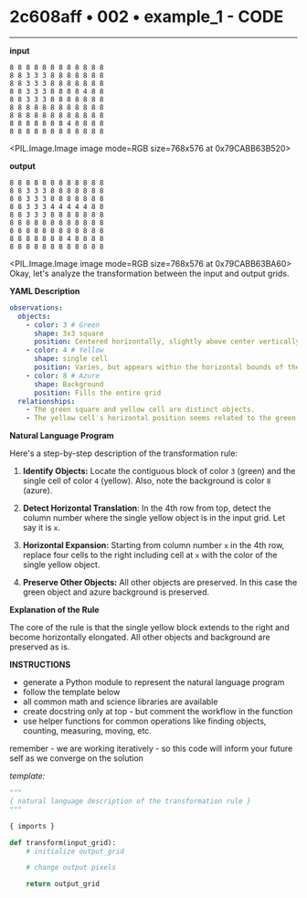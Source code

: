 # 2c608aff • 002 • example_1 - CODE

---

**input**
```
8 8 8 8 8 8 8 8 8 8 8 8
8 8 3 3 3 8 8 8 8 8 8 8
8 8 3 3 3 8 8 8 8 8 8 8
8 8 3 3 3 8 8 8 8 4 8 8
8 8 3 3 3 8 8 8 8 8 8 8
8 8 8 8 8 8 8 8 8 8 8 8
8 8 8 8 8 8 8 8 8 8 8 8
8 8 8 8 8 8 8 4 8 8 8 8
8 8 8 8 8 8 8 8 8 8 8 8
```

<PIL.Image.Image image mode=RGB size=768x576 at 0x79CABB63B520>

**output**
```
8 8 8 8 8 8 8 8 8 8 8 8
8 8 3 3 3 8 8 8 8 8 8 8
8 8 3 3 3 8 8 8 8 8 8 8
8 8 3 3 3 4 4 4 4 4 8 8
8 8 3 3 3 8 8 8 8 8 8 8
8 8 8 8 8 8 8 8 8 8 8 8
8 8 8 8 8 8 8 8 8 8 8 8
8 8 8 8 8 8 8 4 8 8 8 8
8 8 8 8 8 8 8 8 8 8 8 8
```

<PIL.Image.Image image mode=RGB size=768x576 at 0x79CABB63BA60>
Okay, let's analyze the transformation between the input and output grids.

**YAML Description**

```yaml
observations:
  objects:
    - color: 3 # Green
      shape: 3x3 square
      position: Centered horizontally, slightly above center vertically
    - color: 4 # Yellow
      shape: single cell
      position: Varies, but appears within the horizontal bounds of the green square
    - color: 8 # Azure
      shape: Background
      position: Fills the entire grid
  relationships:
    - The green square and yellow cell are distinct objects.
    - The yellow cell's horizontal position seems related to the green square's horizontal span.
```

**Natural Language Program**

Here's a step-by-step description of the transformation rule:

1.  **Identify Objects:** Locate the contiguous block of color `3` (green) and the single cell of color `4` (yellow). Also, note the background is color `8` (azure).

2. **Detect Horizontal Translation**: In the 4th row from top, detect the column number where the single yellow object is in the input grid. Let say it is `x`.

3. **Horizontal Expansion:** Starting from column number `x` in the 4th row, replace four cells to the right including cell at `x` with the color of the single yellow object.

4. **Preserve Other Objects:** All other objects are preserved. In this case the green object and azure background is preserved.

**Explanation of the Rule**

The core of the rule is that the single yellow block extends to the right and become horizontally elongated. All other objects and background are preserved as is.

**INSTRUCTIONS**

- generate a Python module to represent the natural language program 
- follow the template below
- all common math and science libraries are available
- create docstring only at top - but comment the workflow in the function
- use helper functions for common operations like finding objects, counting,
  measuring, moving, etc. 

remember - we are working iteratively - so this code will inform your future
self as we converge on the solution

*template:*

```python
"""
{ natural language description of the transformation rule }
"""

{ imports }

def transform(input_grid):
    # initialize output_grid

    # change output pixels 

    return output_grid

```
